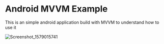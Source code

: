 # Android MVVM Example
This is an simple android application build with MVVM to understand how to use it

![Screenshot_1579015741](https://user-images.githubusercontent.com/23746859/72357572-3c53ba00-36fc-11ea-932b-3f736b690742.png)

